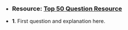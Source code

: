 * ### Resource: [Top 50 Question Resource](https://www.digitalocean.com/community/tutorials/java-programming-interview-questions#1-how-do-you-reverse-a-string-in-java)
* **1**. First question and explanation here.
